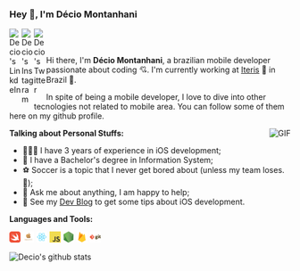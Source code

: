 ### Hey 👋, I'm Décio Montanhani

<a href="https://www.linkedin.com/in/deciomontanhani/">
  <img align="left" alt="Decio's LinkdeIn" width="22px" src="https://cdn.jsdelivr.net/npm/simple-icons@v3/icons/linkedin.svg" />
</a>
<a href="https://www.instagram.com/deciomontanhani/">
  <img align="left" alt="Decio's Instagram" width="22px" src="https://cdn.jsdelivr.net/npm/simple-icons@v3/icons/instagram.svg" />
</a>
<a href="https://twitter.com/deciomontanhani">
  <img align="left" alt="Decio's Twitter" width="22px" src="https://cdn.jsdelivr.net/npm/simple-icons@v3/icons/twitter.svg" />
</a>

<br />
<br />

Hi there, I'm **Décio Montanhani**, a brazilian mobile developer passionate about coding 💘. I'm currently working at [Iteris](https://www.iteris.com.br/) 🚀 in Brazil 🌴.

In spite of being a mobile developer, I love to dive into other tecnologies not related to mobile area. You can follow some of them here on my github profile. 

  <img align="right" alt="GIF" src="https://media.giphy.com/media/LmNwrBhejkK9EFP504/source.gif" />

**Talking about Personal Stuffs:**

- 👨🏽‍💻 I have 3 years of experience in iOS development;
- 📱 I have a Bachelor's degree in Information System; 
- ⚽️ Soccer is a topic that I never get bored about (unless my team loses. 🤣);
- 💬 Ask me about anything, I am happy to help;
- 📝 See my [Dev Blog](https://www.deciomontanhani.com.br/) to get some tips about iOS development.


**Languages and Tools:**  

<code><img height="20" src="https://raw.githubusercontent.com/github/explore/80688e429a7d4ef2fca1e82350fe8e3517d3494d/topics/swift/swift.png"></code>
<code><img height="20" src="https://raw.githubusercontent.com/github/explore/80688e429a7d4ef2fca1e82350fe8e3517d3494d/topics/objective-c/objective-c.png"></code>
<code><img height="20" src="https://raw.githubusercontent.com/github/explore/80688e429a7d4ef2fca1e82350fe8e3517d3494d/topics/react/react.png"></code>
<code><img height="20" src="https://raw.githubusercontent.com/github/explore/80688e429a7d4ef2fca1e82350fe8e3517d3494d/topics/javascript/javascript.png"></code>
<code><img height="20" src="https://raw.githubusercontent.com/github/explore/80688e429a7d4ef2fca1e82350fe8e3517d3494d/topics/nodejs/nodejs.png"></code>
<code><img height="20" src="https://raw.githubusercontent.com/github/explore/80688e429a7d4ef2fca1e82350fe8e3517d3494d/topics/firebase/firebase.png"></code>
<code><img height="20" src="https://raw.githubusercontent.com/github/explore/80688e429a7d4ef2fca1e82350fe8e3517d3494d/topics/git/git.png"></code>

![Decio's github stats](https://github-readme-stats.vercel.app/api?username=deciomontanhani&show_icons=true&hide_border=true)
